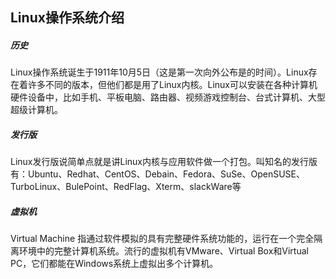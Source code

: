 ## Linux操作系统介绍

##### 历史

Linux操作系统诞生于1911年10月5日（这是第一次向外公布是的时间）。Linux存在着许多不同的版本，但他们都是用了Linux内核。Linux可以安装在各种计算机硬件设备中，比如手机、平板电脑、路由器、视频游戏控制台、台式计算机、大型超级计算机。



##### 发行版

Linux发行版说简单点就是讲Linux内核与应用软件做一个打包。叫知名的发行版有：Ubuntu、Redhat、CentOS、Debain、Fedora、SuSe、OpenSUSE、TurboLinux、BulePoint、RedFlag、Xterm、slackWare等



##### 虚拟机

Virtual Machine 指通过软件模拟的具有完整硬件系统功能的，运行在一个完全隔离环境中的完整计算机系统。流行的虚拟机有VMware、Virtual Box和Virtual PC，它们都能在Windows系统上虚拟出多个计算机。

